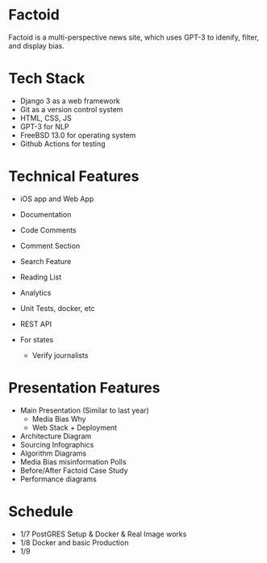 # Factoid
Factoid is a multi-perspective news site, which uses GPT-3 to idenify, filter, and display bias.

# Tech Stack
- Django 3 as a web framework
- Git as a version control system
- HTML, CSS, JS
- GPT-3 for NLP
- FreeBSD 13.0 for operating system
- Github Actions for testing

# Technical Features
- iOS app and Web App
- Documentation
- Code Comments
- Comment Section
- Search Feature
- Reading List
- Analytics
- Unit Tests, docker, etc
- REST API

- For states
  - Verify journalists

# Presentation Features
- Main Presentation (Similar to last year)
    - Media Bias Why
    - Web Stack + Deployment
- Architecture Diagram
- Sourcing Infographics
- Algorithm Diagrams
- Media Bias misinformation Polls
- Before/After Factoid Case Study
- Performance diagrams

# Schedule
- 1/7 PostGRES Setup & Docker & Real Image works
- 1/8 Docker and basic Production
- 1/9 
